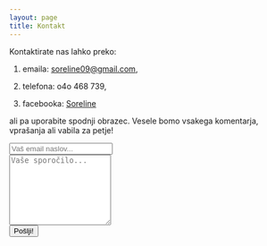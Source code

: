 ```yaml
---
layout: page
title: Kontakt
---
```


Kontaktirate nas lahko preko: 

1. emaila: [soreline09@gmail.com](mailto:soreline09@gmail.com),

2. telefona: o4o 468 739,

3. facebooka: [Soreline](https://sl-si.facebook.com/Soreline-329183587170502/)

ali pa uporabite spodnji obrazec. Vesele bomo vsakega komentarja, vprašanja ali vabila za petje!

<form action="//formspree.io/vse.zivo3@gmail.com" method="POST">
	<input type="hidden" name="_subject" value="soreline.github.io kontakt" />
  <input class="input_mail" type="email" name="_replyto" placeholder="Vaš email naslov..."><br>
	<textarea name="message" rows="8" placeholder="Vaše sporočilo..."></textarea><br>
  <input class="btn red" type="submit" value="Pošlji!">
	<input type="text" name="_gotcha" style="display:none" />
	<input type="hidden" name="_next" value="//soreline.github.io/hvala/"/>
</form>
